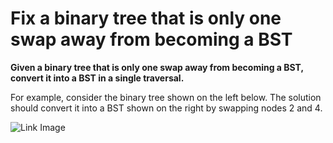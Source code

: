 # Fix a binary tree that is only one swap away from becoming a BST

**Given a binary tree that is only one swap away from becoming a BST, convert it into a BST in a single traversal.**

For example, consider the binary tree shown on the left below. The solution should convert it into a BST shown on the right by swapping nodes 2 and 4.

![Link Image](https://www.techiedelight.com/wp-content/uploads/Fix-a-Binary-Tree.png)
